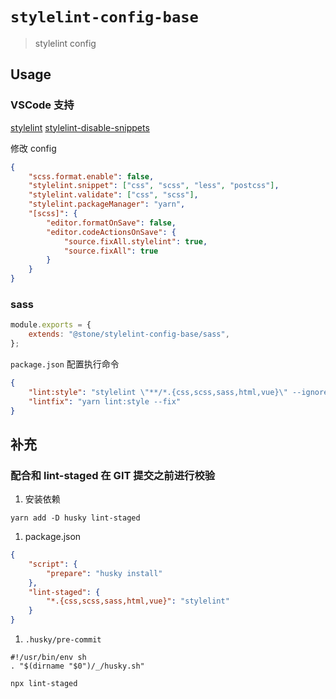 # `stylelint-config-base`

> stylelint config

## Usage

### VSCode 支持

[stylelint](https://marketplace.visualstudio.com/items?itemName=stylelint.vscode-stylelint)
[stylelint-disable-snippets](https://marketplace.visualstudio.com/items?itemName=hedinne.stylelint-disable-snippets)

修改 config

```json
{
    "scss.format.enable": false,
    "stylelint.snippet": ["css", "scss", "less", "postcss"],
    "stylelint.validate": ["css", "scss"],
    "stylelint.packageManager": "yarn",
    "[scss]": {
        "editor.formatOnSave": false,
        "editor.codeActionsOnSave": {
            "source.fixAll.stylelint": true,
            "source.fixAll": true
        }
    }
}
```

### sass

```js
module.exports = {
    extends: "@stone/stylelint-config-base/sass",
};
```

`package.json` 配置执行命令

```json
{
    "lint:style": "stylelint \"**/*.{css,scss,sass,html,vue}\" --ignore-path .gitignore .stylelintignore",
    "lintfix": "yarn lint:style --fix"
}
```

## 补充

### 配合和 lint-staged 在 GIT 提交之前进行校验

1.  安装依赖

```shell
yarn add -D husky lint-staged
```

1.  package.json

```json
{
    "script": {
        "prepare": "husky install"
    },
    "lint-staged": {
        "*.{css,scss,sass,html,vue}": "stylelint"
    }
}
```

1.  `.husky/pre-commit`

```shell
#!/usr/bin/env sh
. "$(dirname "$0")/_/husky.sh"

npx lint-staged
```
